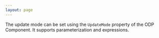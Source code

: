 ```yaml
---
layout: page
---
```


The update mode can be set using the `UpdateMode` property of the ODP Component. It supports parameterization and expressions.